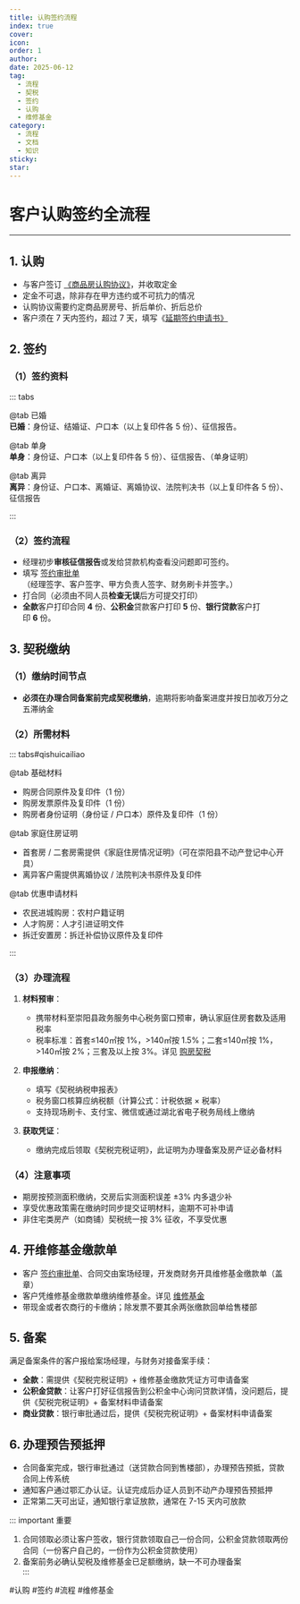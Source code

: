 ```yaml
---
title: 认购签约流程
index: true
cover: 
icon: 
order: 1
author: 
date: 2025-06-12
tag:
  - 流程
  - 契税
  - 签约
  - 认购
  - 维修基金
category:
  - 流程
  - 文档
  - 知识
sticky: 
star: 
---
```


# 客户认购签约全流程

___

## 1. 认购

- 与客户签订 [《商品房认购协议》](https://pan.811520.xyz/daoyi/商品房认购协议模板.doc)，并收取定金
- 定金不可退，除非存在甲方违约或不可抗力的情况
- 认购协议需要约定商品房房号、折后单价、折后总价
- 客户须在 7 天内签约，超过 7 天，填写《[延期签约申请书》](https://pan.811520.xyz/daoyi/延期签约申请书.docx)

## 2. 签约

### （1）签约资料

::: tabs

@tab 已婚  
**已婚**：身份证、结婚证、户口本（以上复印件各 5 份）、征信报告。

@tab 单身  
**单身**：身份证、户口本（以上复印件各 5 份）、征信报告、（单身证明）

@tab 离异  
**离异**：身份证、户口本、离婚证、离婚协议、法院判决书（以上复印件各 5 份）、征信报告

:::

### （2）签约流程

- 经理初步**审核征信报告**或发给贷款机构查看没问题即可签约。
- 填写 [签约审批单](https://pan.811520.xyz/daoyi/签约审批单模板.doc)（经理签字、客户签字、甲方负责人签字、财务刷卡并签字。）
- 打合同（必须由不同人员**检查无误**后方可提交打印）
- **全款**客户打印合同 **4** 份、**公积金**贷款客户打印 **5** 份、**银行贷款**客户打印 **6** 份。

## 3. 契税缴纳

### （1）缴纳时间节点

- **必须在办理合同备案前完成契税缴纳**，逾期将影响备案进度并按日加收万分之五滞纳金

### （2）所需材料

::: tabs#qishuicailiao

@tab 基础材料

- 购房合同原件及复印件（1 份）
- 购房发票原件及复印件（1 份）
- 购房者身份证明（身份证 / 户口本）原件及复印件（1 份）

@tab 家庭住房证明

- 首套房 / 二套房需提供《家庭住房情况证明》（可在崇阳县不动产登记中心开具）
- 离异客户需提供离婚协议 / 法院判决书原件及复印件

@tab 优惠申请材料

- 农民进城购房：农村户籍证明
- 人才购房：人才引进证明文件
- 拆迁安置房：拆迁补偿协议原件及复印件

:::

### （3）办理流程

1. **材料预审**：  
	- 携带材料至崇阳县政务服务中心税务窗口预审，确认家庭住房套数及适用税率  
	- 税率标准：首套≤140㎡按 1%，>140㎡按 1.5%；二套≤140㎡按 1%，>140㎡按 2%；三套及以上按 3%。详见 [购房契税](/guide/06-专题报告/购房契税)
		
2. **申报缴纳**：
	- 填写《契税纳税申报表》
	- 税务窗口核算应纳税额（计算公式：计税依据 × 税率）
	- 支持现场刷卡、支付宝、微信或通过湖北省电子税务局线上缴纳
	
3. **获取凭证**：  
	- 缴纳完成后领取《契税完税证明》，此证明为办理备案及房产证必备材料

### （4）注意事项

- 期房按预测面积缴纳，交房后实测面积误差 ±3% 内多退少补
- 享受优惠政策需在缴纳时同步提交证明材料，逾期不可补申请
- 非住宅类房产（如商铺）契税统一按 3% 征收，不享受优惠

## 4. 开维修基金缴款单

- 客户 [签约审批单](https://pan.811520.xyz/daoyi/%E7%AD%BE%E7%BA%A6%E5%AE%A1%E6%89%B9%E5%8D%95%E6%A8%A1%E7%89%88.doc)、合同交由案场经理，开发商财务开具维修基金缴款单（盖章）
- 客户凭维修基金缴款单缴纳维修基金。详见 [维修基金](/guide/06-专题报告/维修基金)
- 带现金或者农商行的卡缴纳；除发票不要其余两张缴款回单给售楼部

## 5. 备案

满足备案条件的客户报给案场经理，与财务对接备案手续：

- **全款**：需提供《契税完税证明》+ 维修基金缴款凭证方可申请备案
- **公积金贷款**：让客户打好征信报告到公积金中心询问贷款详情，没问题后，提供《契税完税证明》+ 备案材料申请备案
- **商业贷款**：银行审批通过后，提供《契税完税证明》+ 备案材料申请备案

## 6. 办理预告预抵押

- 合同备案完成，银行审批通过（送贷款合同到售楼部），办理预告预抵，贷款合同上传系统
- 通知客户通过鄂汇办认证。认证完成后办证人员到不动产办理预告预抵押
- 正常第二天可出证，通知银行拿证放款，通常在 7-15 天内可放款

::: important 重要

1. 合同领取必须让客户签收，银行贷款领取自己一份合同，公积金贷款领取两份合同（一份客户自己的，一份作为公积金贷款使用）
2. 备案前务必确认契税及维修基金已足额缴纳，缺一不可办理备案  
:::

#认购 #签约 #流程 #维修基金

